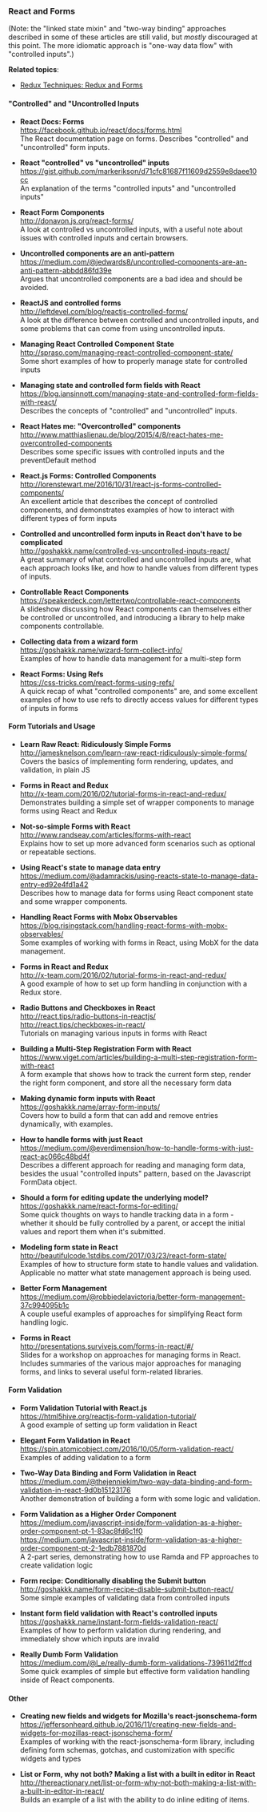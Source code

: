 ### React and Forms

(Note: the "linked state mixin" and "two-way binding" approaches described in some of these articles are still valid, but _mostly_ discouraged at this point.  The more idiomatic approach is "one-way data flow" with "controlled inputs".)


**Related topics**:

- [Redux Techniques: Redux and Forms](redux-techniques.md#redux-and-forms)


#### "Controlled" and "Uncontrolled Inputs

- **React Docs: Forms**  
  https://facebook.github.io/react/docs/forms.html  
  The React documentation page on forms.  Describes "controlled" and "uncontrolled" form inputs.
  
- **React "controlled" vs "uncontrolled" inputs**  
  https://gist.github.com/markerikson/d71cfc81687f11609d2559e8daee10cc  
  An explanation of the terms "controlled inputs" and "uncontrolled inputs"

- **React Form Components**  
  http://donavon.js.org/react-forms/  
  A look at controlled vs uncontrolled inputs, with a useful note about issues with controlled inputs and certain browsers.
  
- **Uncontrolled components are an anti-pattern**  
  https://medium.com/@jedwards8/uncontrolled-components-are-an-anti-pattern-abbdd86fd39e  
  Argues that uncontrolled components are a bad idea and should be avoided.
  
- **ReactJS and controlled forms**  
  http://leftdevel.com/blog/reactjs-controlled-forms/  
  A look at the difference between controlled and uncontrolled inputs, and some problems that can come from using uncontrolled inputs.
  
- **Managing React Controlled Component State**  
  http://spraso.com/managing-react-controlled-component-state/  
  Some short examples of how to properly manage state for controlled inputs

- **Managing state and controlled form fields with React**  
  https://blog.iansinnott.com/managing-state-and-controlled-form-fields-with-react/  
  Describes the concepts of "controlled" and "uncontrolled" inputs.  
  
- **React Hates me: "Overcontrolled" components**  
  http://www.matthiaslienau.de/blog/2015/4/8/react-hates-me-overcontrolled-components  
  Describes some specific issues with controlled inputs and the preventDefault method
  
- **React.js Forms: Controlled Components**  
  http://lorenstewart.me/2016/10/31/react-js-forms-controlled-components/  
  An excellent article that describes the concept of controlled components, and demonstrates examples of how to interact with different types of form inputs
  
- **Controlled and uncontrolled form inputs in React don't have to be complicated**  
  http://goshakkk.name/controlled-vs-uncontrolled-inputs-react/  
  A great summary of what controlled and uncontrolled inputs are, what each approach looks like, and how to handle values from different types of inputs.
  
- **Controllable React Components**  
  https://speakerdeck.com/lettertwo/controllable-react-components  
  A slideshow discussing how React components can themselves either be controlled or uncontrolled, and introducing a library to help make components controllable.
  
- **Collecting data from a wizard form**  
  https://goshakkk.name/wizard-form-collect-info/  
  Examples of how to handle data management for a multi-step form
  
- **React Forms: Using Refs**  
  https://css-tricks.com/react-forms-using-refs/  
  A quick recap of what "controlled components" are, and some excellent examples of how to use refs to directly access values for different types of inputs in forms


#### Form Tutorials and Usage

- **Learn Raw React: Ridiculously Simple Forms**  
  http://jamesknelson.com/learn-raw-react-ridiculously-simple-forms/  
  Covers the basics of implementing form rendering, updates, and validation, in plain JS
  
- **Forms in React and Redux**  
  http://x-team.com/2016/02/tutorial-forms-in-react-and-redux/  
  Demonstrates building a simple set of wrapper components to manage forms using React and Redux
  
- **Not-so-simple Forms with React**  
  http://www.randseay.com/articles/forms-with-react  
  Explains how to set up more advanced form scenarios such as optional or repeatable sections.
  
- **Using React's state to manage data entry**  
  https://medium.com/@adamrackis/using-reacts-state-to-manage-data-entry-ed92e4fd1a42  
  Describes how to manage data for forms using React component state and some wrapper components.
  
- **Handling React Forms with Mobx Observables**  
  https://blog.risingstack.com/handling-react-forms-with-mobx-observables/  
  Some examples of working with forms in React, using MobX for the data management.
  
- **Forms in React and Redux**  
  http://x-team.com/2016/02/tutorial-forms-in-react-and-redux/  
  A good example of how to set up form handling in conjunction with a Redux store.
  
- **Radio Buttons and Checkboxes in React**  
  http://react.tips/radio-buttons-in-reactjs/  
  http://react.tips/checkboxes-in-react/  
  Tutorials on managing various inputs in forms with React
  
- **Building a Multi-Step Registration Form with React**  
  https://www.viget.com/articles/building-a-multi-step-registration-form-with-react  
  A form example that shows how to track the current form step, render the right form component, and store all the necessary form data
  
- **Making dynamic form inputs with React**  
  https://goshakkk.name/array-form-inputs/  
  Covers how to build a form that can add and remove entries dynamically, with examples.
  
- **How to handle forms with just React**  
  https://medium.com/@everdimension/how-to-handle-forms-with-just-react-ac066c48bd4f  
  Describes a different approach for reading and managing form data, besides the usual "controlled inputs" pattern, based on the Javascript FormData object.
  
- **Should a form for editing update the underlying model?**  
  https://goshakkk.name/react-forms-for-editing/  
  Some quick thoughts on ways to handle tracking data in a form - whether it should be fully controlled by a parent, or accept the initial values and report them when it's submitted.
  
- **Modeling form state in React**  
  http://beautifulcode.1stdibs.com/2017/03/23/react-form-state/  
  Examples of how to structure form state to handle values and validation.  Applicable no matter what state management approach is being used.
  
- **Better Form Management**  
  https://medium.com/@robbiedelavictoria/better-form-management-37c994095b1c  
  A couple useful examples of approaches for simplifying React form handling logic. 
  
- **Forms in React**  
  http://presentations.survivejs.com/forms-in-react/#/  
  Slides for a workshop on approaches for managing forms in React.  Includes summaries of the various major approaches for managing forms, and links to several useful form-related libraries.
  
  
#### Form Validation

- **Form Validation Tutorial with React.js**  
  https://html5hive.org/reactjs-form-validation-tutorial/  
  A good example of setting up form validation in React
  
- **Elegant Form Validation in React**  
  https://spin.atomicobject.com/2016/10/05/form-validation-react/  
  Examples of adding validation to a form
  
- **Two-Way Data Binding and Form Validation in React**  
  https://medium.com/@thejenniekim/two-way-data-binding-and-form-validation-in-react-9d0b15123176  
  Another demonstration of building a form with some logic and validation.
  
- **Form Validation as a Higher Order Component**  
  https://medium.com/javascript-inside/form-validation-as-a-higher-order-component-pt-1-83ac8fd6c1f0  
  https://medium.com/javascript-inside/form-validation-as-a-higher-order-component-pt-2-1edb7881870d  
  A 2-part series, demonstrating how to use Ramda and FP approaches to create validation logic
  
- **Form recipe: Conditionally disabling the Submit button**  
  http://goshakkk.name/form-recipe-disable-submit-button-react/  
  Some simple examples of validating data from controlled inputs
  
- **Instant form field validation with React's controlled inputs**  
  https://goshakkk.name/instant-form-fields-validation-react/  
  Examples of how to perform validation during rendering, and immediately show which inputs are invalid
  
- **Really Dumb Form Validation**  
  https://medium.com/@l_e/really-dumb-form-validations-739611d2ffcd  
  Some quick examples of simple but effective form validation handling inside of React components.
  

#### Other

- **Creating new fields and widgets for Mozilla's react-jsonschema-form**  
  https://jeffersonheard.github.io/2016/11/creating-new-fields-and-widgets-for-mozillas-react-jsonschema-form/  
  Examples of working with the react-jsonschema-form library, including defining form schemas, gotchas, and customization with specific widgets and types
  
- **List or Form, why not both? Making a list with a built in editor in React**  
  http://thereactionary.net/list-or-form-why-not-both-making-a-list-with-a-built-in-editor-in-react/  
  Builds an example of a list with the ability to do inline editing of items.